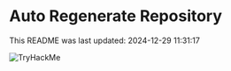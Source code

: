 # Auto Regenerate Repository

This README was last updated: 2024-12-29 11:31:17

 ![TryHackMe](https://tryhackme.com/badge/533634)